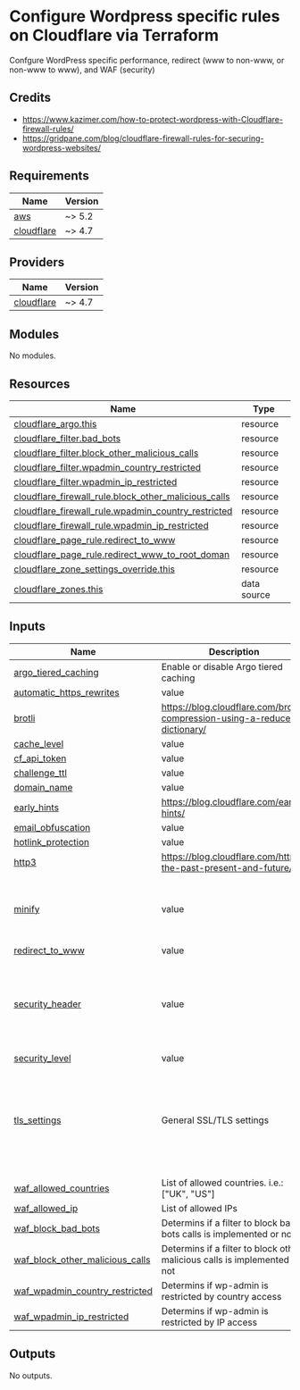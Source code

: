 # Configure Wordpress specific rules on Cloudflare via Terraform


Confgure WordPress specific performance, redirect (www to non-www, or non-www to www), and WAF (security)

## Credits

* https://www.kazimer.com/how-to-protect-wordpress-with-Cloudflare-firewall-rules/
* https://gridpane.com/blog/cloudflare-firewall-rules-for-securing-wordpress-websites/

<!-- BEGIN_TF_DOCS -->
## Requirements

| Name | Version |
|------|---------|
| <a name="requirement_aws"></a> [aws](#requirement\_aws) | ~> 5.2 |
| <a name="requirement_cloudflare"></a> [cloudflare](#requirement\_cloudflare) | ~> 4.7 |

## Providers

| Name | Version |
|------|---------|
| <a name="provider_cloudflare"></a> [cloudflare](#provider\_cloudflare) | ~> 4.7 |

## Modules

No modules.

## Resources

| Name | Type |
|------|------|
| [cloudflare_argo.this](https://registry.terraform.io/providers/cloudflare/cloudflare/latest/docs/resources/argo) | resource |
| [cloudflare_filter.bad_bots](https://registry.terraform.io/providers/cloudflare/cloudflare/latest/docs/resources/filter) | resource |
| [cloudflare_filter.block_other_malicious_calls](https://registry.terraform.io/providers/cloudflare/cloudflare/latest/docs/resources/filter) | resource |
| [cloudflare_filter.wpadmin_country_restricted](https://registry.terraform.io/providers/cloudflare/cloudflare/latest/docs/resources/filter) | resource |
| [cloudflare_filter.wpadmin_ip_restricted](https://registry.terraform.io/providers/cloudflare/cloudflare/latest/docs/resources/filter) | resource |
| [cloudflare_firewall_rule.block_other_malicious_calls](https://registry.terraform.io/providers/cloudflare/cloudflare/latest/docs/resources/firewall_rule) | resource |
| [cloudflare_firewall_rule.wpadmin_country_restricted](https://registry.terraform.io/providers/cloudflare/cloudflare/latest/docs/resources/firewall_rule) | resource |
| [cloudflare_firewall_rule.wpadmin_ip_restricted](https://registry.terraform.io/providers/cloudflare/cloudflare/latest/docs/resources/firewall_rule) | resource |
| [cloudflare_page_rule.redirect_to_www](https://registry.terraform.io/providers/cloudflare/cloudflare/latest/docs/resources/page_rule) | resource |
| [cloudflare_page_rule.redirect_www_to_root_doman](https://registry.terraform.io/providers/cloudflare/cloudflare/latest/docs/resources/page_rule) | resource |
| [cloudflare_zone_settings_override.this](https://registry.terraform.io/providers/cloudflare/cloudflare/latest/docs/resources/zone_settings_override) | resource |
| [cloudflare_zones.this](https://registry.terraform.io/providers/cloudflare/cloudflare/latest/docs/data-sources/zones) | data source |

## Inputs

| Name | Description | Type | Default | Required |
|------|-------------|------|---------|:--------:|
| <a name="input_argo_tiered_caching"></a> [argo\_tiered\_caching](#input\_argo\_tiered\_caching) | Enable or disable Argo tiered caching | `bool` | `false` | no |
| <a name="input_automatic_https_rewrites"></a> [automatic\_https\_rewrites](#input\_automatic\_https\_rewrites) | value | `string` | `"on"` | no |
| <a name="input_brotli"></a> [brotli](#input\_brotli) | https://blog.cloudflare.com/brotli-compression-using-a-reduced-dictionary/ | `string` | `"on"` | no |
| <a name="input_cache_level"></a> [cache\_level](#input\_cache\_level) | value | `string` | `"aggressive"` | no |
| <a name="input_cf_api_token"></a> [cf\_api\_token](#input\_cf\_api\_token) | value | `string` | n/a | yes |
| <a name="input_challenge_ttl"></a> [challenge\_ttl](#input\_challenge\_ttl) | value | `string` | `1800` | no |
| <a name="input_domain_name"></a> [domain\_name](#input\_domain\_name) | value | `string` | n/a | yes |
| <a name="input_early_hints"></a> [early\_hints](#input\_early\_hints) | https://blog.cloudflare.com/early-hints/ | `string` | `"on"` | no |
| <a name="input_email_obfuscation"></a> [email\_obfuscation](#input\_email\_obfuscation) | value | `string` | `"on"` | no |
| <a name="input_hotlink_protection"></a> [hotlink\_protection](#input\_hotlink\_protection) | value | `string` | `"on"` | no |
| <a name="input_http3"></a> [http3](#input\_http3) | https://blog.cloudflare.com/http3-the-past-present-and-future/ | `string` | `"on"` | no |
| <a name="input_minify"></a> [minify](#input\_minify) | value | <pre>object({<br>    css  = string<br>    js   = string<br>    html = string<br>  })</pre> | <pre>{<br>  "css": "on",<br>  "html": "on",<br>  "js": "off"<br>}</pre> | no |
| <a name="input_redirect_to_www"></a> [redirect\_to\_www](#input\_redirect\_to\_www) | value | `bool` | `false` | no |
| <a name="input_security_header"></a> [security\_header](#input\_security\_header) | value | <pre>object({<br>    enabled            = bool<br>    preload            = bool<br>    include_subdomains = bool<br>    nosniff            = bool<br>    max_age            = number<br>  })</pre> | <pre>{<br>  "enabled": true,<br>  "include_subdomains": true,<br>  "max_age": 2630000,<br>  "nosniff": true,<br>  "preload": true<br>}</pre> | no |
| <a name="input_security_level"></a> [security\_level](#input\_security\_level) | value | `string` | `"medium"` | no |
| <a name="input_tls_settings"></a> [tls\_settings](#input\_tls\_settings) | General SSL/TLS settings | <pre>object({<br>    ssl                      = string<br>    tls_1_3                  = string<br>    min_tls_version          = string<br>    automatic_https_rewrites = string<br>    opportunistic_encryption = string<br>    always_use_https         = string<br>  })</pre> | <pre>{<br>  "always_use_https": "on",<br>  "automatic_https_rewrites": "on",<br>  "min_tls_version": "1.2",<br>  "opportunistic_encryption": "on",<br>  "ssl": "strict",<br>  "tls_1_3": "on"<br>}</pre> | no |
| <a name="input_waf_allowed_countries"></a> [waf\_allowed\_countries](#input\_waf\_allowed\_countries) | List of allowed countries. i.e.: ["UK", "US"] | `list(any)` | `[]` | no |
| <a name="input_waf_allowed_ip"></a> [waf\_allowed\_ip](#input\_waf\_allowed\_ip) | List of allowed IPs | `string` | `""` | no |
| <a name="input_waf_block_bad_bots"></a> [waf\_block\_bad\_bots](#input\_waf\_block\_bad\_bots) | Determins if a filter to block bad bots calls is implemented or not | `bool` | `false` | no |
| <a name="input_waf_block_other_malicious_calls"></a> [waf\_block\_other\_malicious\_calls](#input\_waf\_block\_other\_malicious\_calls) | Determins if a filter to block other malicious calls is implemented or not | `bool` | `false` | no |
| <a name="input_waf_wpadmin_country_restricted"></a> [waf\_wpadmin\_country\_restricted](#input\_waf\_wpadmin\_country\_restricted) | Determins if wp-admin is restricted by country access | `bool` | `false` | no |
| <a name="input_waf_wpadmin_ip_restricted"></a> [waf\_wpadmin\_ip\_restricted](#input\_waf\_wpadmin\_ip\_restricted) | Determins if wp-admin is restricted by IP access | `bool` | `false` | no |

## Outputs

No outputs.
<!-- END_TF_DOCS -->